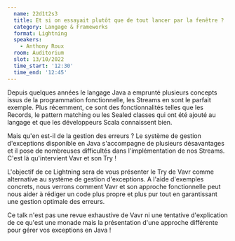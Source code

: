 ```yaml
---
  name: 22d1t2s3
  title: Et si on essayait plutôt que de tout lancer par la fenêtre ? 
  category: Langage & Frameworks
  format: Lightning
  speakers: 
    - Anthony Roux
  room: Auditorium
  slot: 13/10/2022
  time_start: '12:30'
  time_end: '12:45'
---
```

Depuis quelques années le langage Java a emprunté plusieurs concepts issus de la programmation fonctionnelle, les Streams en sont le parfait exemple. Plus récemment, ce sont des fonctionnalités telles que les Records, le pattern matching ou les Sealed classes qui ont été ajouté au langage et que les développeurs Scala connaissent bien.

Mais qu'en est-il de la gestion des erreurs ? Le système de gestion d'exceptions disponible en Java s'accompagne de plusieurs désavantages et il pose de nombreuses difficultés dans l'implémentation de nos Streams. C'est là qu'intervient Vavr et son Try !

L'objectif de ce Lightning sera de vous présenter le Try de Vavr comme alternative au système de gestion d'exceptions.
A l'aide d'exemples concrets, nous verrons comment Vavr et son approche fonctionnelle peut nous aider à rédiger un code plus propre et plus pur tout en garantissant une gestion optimale des erreurs.

Ce talk n'est pas une revue exhaustive de Vavr ni une tentative d'explication de ce qu'est une monade mais la présentation d'une approche différente pour gérer vos exceptions en Java !
